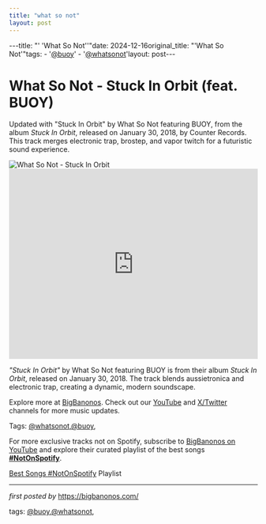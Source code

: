 ```yaml
---
title: "what so not"
layout: post
---
```

---title: "' 'What So Not''"date: 2024-12-16original_title: "'What So Not'"tags:  - '[@buoy](/tags/buoy/)'  - '[@whatsonot](/tags/whatsonot/)'layout: post---<!-- Title of the Post --><h1 >What So Not - Stuck In Orbit (feat. BUOY)</h1> <!-- Introductory Text --><p >Updated with "Stuck In Orbit" by What So Not featuring BUOY, from the album *Stuck In Orbit*, released on January 30, 2018, by Counter Records. This track merges electronic trap, brostep, and vapor twitch for a futuristic sound experience.</p> <!-- Featured Image --><div > <img src="https://is1-ssl.mzstatic.com/image/thumb/Music124/v4/12/f6/11/12f61127-043b-4352-064a-e4e0b6d09d32/5054429136425.png/1200x1200bb.jpg" alt="What So Not - Stuck In Orbit" /></div> <!-- YouTube Video Embed --><div > <iframe width="100%" height="385" src="https://www.youtube.com/embed/nT5aRgRDQkQ" title="What So Not - Stuck In Orbit feat. BUOY (Official Lyric Video)" frameborder="0" allow="accelerometer; autoplay; clipboard-write; encrypted-media; gyroscope; picture-in-picture; web-share" referrerpolicy="strict-origin-when-cross-origin" allowfullscreen></iframe></div> <!-- Song Information --><div > <p><em>"Stuck In Orbit"</em> by What So Not featuring BUOY is from their album *Stuck In Orbit*, released on January 30, 2018. The track blends aussietronica and electronic trap, creating a dynamic, modern soundscape.</p></div> <!-- Footer Links --><div > <p>Explore more at <a href="https://bigbanonos.com/" target="_blank">BigBanonos</a>. Check out our <a href="https://www.youtube.com/[@BigBanonos](/tags/BigBanonos/)" target="_blank">YouTube</a> and <a href="https://x.com/bigbanonos" target="_blank">X/Twitter</a> channels for more music updates.</p></div> <!-- Tags --><p >Tags: [@whatsonot](/tags/whatsonot/),[@buoy](/tags/buoy/),</p><!--Subscribe and Playlist Links--><div>    <p>For more exclusive tracks not on Spotify, subscribe to <a href="https://www.youtube.com/[@BigBanonos](/tags/BigBanonos/)" target="_blank">BigBanonos on YouTube</a> and explore their curated playlist of the best songs <strong>[#NotOnSpotify](/tags/NotOnSpotify/)</strong>.</p>    <p><a href="https://www.youtube.com/playlist?list=PLtuNtuTatqI0kFahUCbtbfenC_ET5O_tr" target="_blank">Best Songs [#NotOnSpotify](/tags/NotOnSpotify/) Playlist<br /></a></p></div><hr /><p><em>first posted by</em> <a href="https://bigbanonos.com/" rel="noopener" target="_new">https://bigbanonos.com/</a></p><p>tags: [@buoy](/tags/buoy/),[@whatsonot](/tags/whatsonot/),</p>